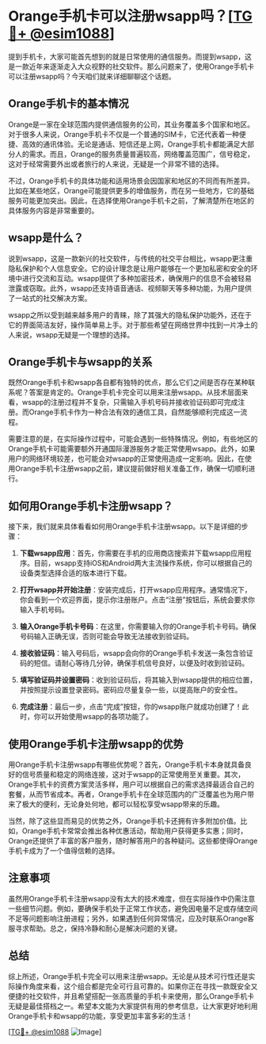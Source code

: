 # Orange手机卡可以注册wsapp吗？[[TG💪+ @esim1088](https://t.me/s/esim1088)]

提到手机卡，大家可能首先想到的就是日常使用的通信服务。而提到wsapp，这是一款近年来逐渐走入大众视野的社交软件。那么问题来了，使用Orange手机卡可以注册wsapp吗？今天咱们就来详细聊聊这个话题。

## Orange手机卡的基本情况

Orange是一家在全球范围内提供通信服务的公司，其业务覆盖多个国家和地区。对于很多人来说，Orange手机卡不仅是一个普通的SIM卡，它还代表着一种便捷、高效的通讯体验。无论是通话、短信还是上网，Orange手机卡都能满足大部分人的需求。而且，Orange的服务质量普遍较高，网络覆盖范围广，信号稳定，这对于经常需要外出或者旅行的人来说，无疑是一个非常不错的选择。

不过，Orange手机卡的具体功能和适用场景会因国家和地区的不同而有所差异。比如在某些地区，Orange可能提供更多的增值服务，而在另一些地方，它的基础服务可能更加突出。因此，在选择使用Orange手机卡之前，了解清楚所在地区的具体服务内容是非常重要的。

## wsapp是什么？

说到wsapp，这是一款新兴的社交软件，与传统的社交平台相比，wsapp更注重隐私保护和个人信息安全。它的设计理念是让用户能够在一个更加私密和安全的环境中进行交流和互动。wsapp提供了多种加密技术，确保用户的信息不会被轻易泄露或窃取。此外，wsapp还支持语音通话、视频聊天等多种功能，为用户提供了一站式的社交解决方案。

wsapp之所以受到越来越多用户的青睐，除了其强大的隐私保护功能外，还在于它的界面简洁友好，操作简单易上手。对于那些希望在网络世界中找到一片净土的人来说，wsapp无疑是一个理想的选择。

## Orange手机卡与wsapp的关系

既然Orange手机卡和wsapp各自都有独特的优点，那么它们之间是否存在某种联系呢？答案是肯定的。Orange手机卡完全可以用来注册wsapp。从技术层面来看，wsapp的注册过程并不复杂，只需输入手机号码并接收验证码即可完成注册。而Orange手机卡作为一种合法有效的通信工具，自然能够顺利完成这一流程。

需要注意的是，在实际操作过程中，可能会遇到一些特殊情况。例如，有些地区的Orange手机卡可能需要额外开通国际漫游服务才能正常使用wsapp。此外，如果用户的网络环境较差，也可能会对wsapp的正常使用造成一定影响。因此，在使用Orange手机卡注册wsapp之前，建议提前做好相关准备工作，确保一切顺利进行。

## 如何用Orange手机卡注册wsapp？

接下来，我们就来具体看看如何用Orange手机卡注册wsapp。以下是详细的步骤：

1. **下载wsapp应用**：首先，你需要在手机的应用商店搜索并下载wsapp应用程序。目前，wsapp支持iOS和Android两大主流操作系统，你可以根据自己的设备类型选择合适的版本进行下载。

2. **打开wsapp并开始注册**：安装完成后，打开wsapp应用程序。通常情况下，你会看到一个欢迎界面，提示你注册账户。点击“注册”按钮后，系统会要求你输入手机号码。

3. **输入Orange手机卡号码**：在这里，你需要输入你的Orange手机卡号码。确保号码输入正确无误，否则可能会导致无法接收到验证码。

4. **接收验证码**：输入号码后，wsapp会向你的Orange手机卡发送一条包含验证码的短信。请耐心等待几分钟，确保手机信号良好，以便及时收到验证码。

5. **填写验证码并设置密码**：收到验证码后，将其输入到wsapp提供的相应位置，并按照提示设置登录密码。密码应尽量复杂一些，以提高账户的安全性。

6. **完成注册**：最后一步，点击“完成”按钮，你的wsapp账户就成功创建了！此时，你可以开始使用wsapp的各项功能了。

## 使用Orange手机卡注册wsapp的优势

用Orange手机卡注册wsapp有哪些优势呢？首先，Orange手机卡本身就具备良好的信号质量和稳定的网络连接，这对于wsapp的正常使用至关重要。其次，Orange手机卡的资费方案灵活多样，用户可以根据自己的需求选择最适合自己的套餐，从而节省成本。再者，Orange手机卡在全球范围内的广泛覆盖也为用户带来了极大的便利，无论身处何地，都可以轻松享受wsapp带来的乐趣。

当然，除了这些显而易见的优势之外，Orange手机卡还拥有许多附加价值。比如，Orange手机卡常常会推出各种优惠活动，帮助用户获得更多实惠；同时，Orange还提供了丰富的客户服务，随时解答用户的各种疑问。这些都使得Orange手机卡成为了一个值得信赖的选择。

## 注意事项

虽然用Orange手机卡注册wsapp没有太大的技术难度，但在实际操作中仍需注意一些细节问题。例如，要确保手机处于正常工作状态，避免因电量不足或存储空间不足等问题影响注册进程；另外，如果遇到任何异常情况，应及时联系Orange客服寻求帮助。总之，保持冷静和耐心是解决问题的关键。

## 总结

综上所述，Orange手机卡完全可以用来注册wsapp。无论是从技术可行性还是实际操作角度来看，这个组合都是完全可行且可靠的。如果你正在寻找一款既安全又便捷的社交软件，并且希望搭配一张高质量的手机卡来使用，那么Orange手机卡无疑是最佳搭档之一。希望本文能为大家提供有用的参考信息，让大家更好地利用Orange手机卡和wsapp的功能，享受更加丰富多彩的生活！

[[TG💪+ @esim1088](https://t.me/s/esim1088) ![Image](https://i.postimg.cc/4NQfJmqS/Snipaste-2025-05-13-00-14-12.png)]
